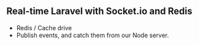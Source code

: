 ## Real-time Laravel with Socket.io and Redis

- Redis / Cache drive
- Publish events, and catch them from our Node server.

